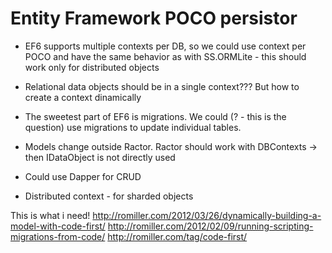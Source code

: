 ﻿Entity Framework POCO persistor
================================

* EF6 supports multiple contexts per DB, so we could use context per POCO and 
have the same behavior as with SS.ORMLite - this should work only for distributed objects

* Relational data objects should be in a single context??? But how to create a context dinamically


* The sweetest part of EF6 is migrations. We could (? - this is the question) 
use migrations to update individual tables.

* Models change outside Ractor. Ractor should work with DBContexts -> then IDataObject is not 
directly used

* Could use Dapper for CRUD


* Distributed context - for sharded objects



This is what i need!
http://romiller.com/2012/03/26/dynamically-building-a-model-with-code-first/
http://romiller.com/2012/02/09/running-scripting-migrations-from-code/
http://romiller.com/tag/code-first/